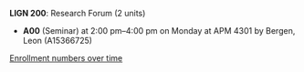 **LIGN 200**: Research Forum (2 units)

- **A00** (Seminar) at 2:00 pm–4:00 pm on Monday at APM 4301 by Bergen, Leon (A15366725)

[Enrollment numbers over time](./LIGN200.tsv)
